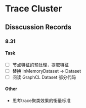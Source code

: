 # Trace Cluster

## Disscussion Records

### 8.31

#### Task

- [ ] 节点特征的预处理，提取特征
- [ ] 替换 InMemoryDataset -> Dataset
- [ ] 阅读 GraphCL Dataset 部分代码

#### Other

* 思考trace聚类效果的衡量标准